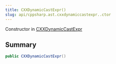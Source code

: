 ```yaml
---
title: CXXDynamicCastExpr()
slug: api/cppsharp.ast.cxxdynamiccastexpr..ctor
---
```

Constructor in [CXXDynamicCastExpr](/api/cppsharp/ast/cxxdynamiccastexpr)

## Summary



```csharp
public CXXDynamicCastExpr()
```

